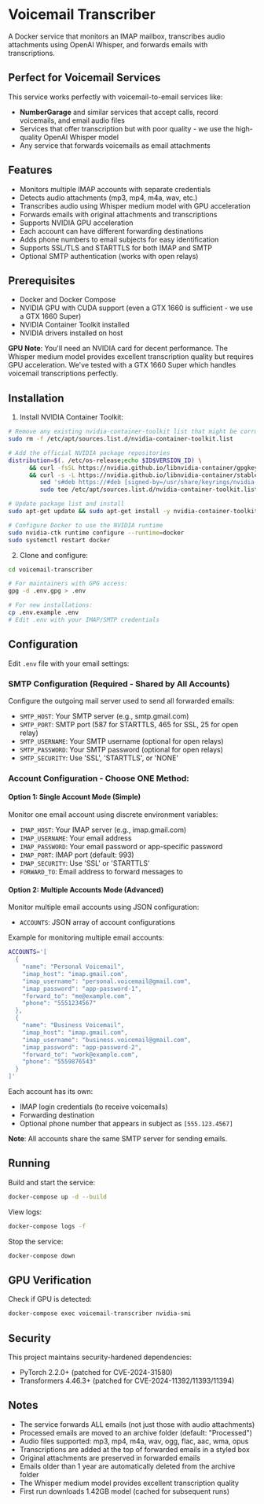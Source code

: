 # Voicemail Transcriber

A Docker service that monitors an IMAP mailbox, transcribes audio attachments using OpenAI Whisper, and forwards emails with transcriptions.

## Perfect for Voicemail Services

This service works perfectly with voicemail-to-email services like:
- **NumberGarage** and similar services that accept calls, record voicemails, and email audio files
- Services that offer transcription but with poor quality - we use the high-quality OpenAI Whisper model
- Any service that forwards voicemails as email attachments

## Features

- Monitors multiple IMAP accounts with separate credentials
- Detects audio attachments (mp3, mp4, m4a, wav, etc.)
- Transcribes audio using Whisper medium model with GPU acceleration
- Forwards emails with original attachments and transcriptions
- Supports NVIDIA GPU acceleration
- Each account can have different forwarding destinations
- Adds phone numbers to email subjects for easy identification
- Supports SSL/TLS and STARTTLS for both IMAP and SMTP
- Optional SMTP authentication (works with open relays)

## Prerequisites

- Docker and Docker Compose
- NVIDIA GPU with CUDA support (even a GTX 1660 is sufficient - we use a GTX 1660 Super)
- NVIDIA Container Toolkit installed
- NVIDIA drivers installed on host

**GPU Note**: You'll need an NVIDIA card for decent performance. The Whisper medium model provides excellent transcription quality but requires GPU acceleration. We've tested with a GTX 1660 Super which handles voicemail transcriptions perfectly.

## Installation

1. Install NVIDIA Container Toolkit:
```bash
# Remove any existing nvidia-container-toolkit list that might be corrupted
sudo rm -f /etc/apt/sources.list.d/nvidia-container-toolkit.list

# Add the official NVIDIA package repositories
distribution=$(. /etc/os-release;echo $ID$VERSION_ID) \
      && curl -fsSL https://nvidia.github.io/libnvidia-container/gpgkey | sudo gpg --dearmor -o /usr/share/keyrings/nvidia-container-toolkit-keyring.gpg \
      && curl -s -L https://nvidia.github.io/libnvidia-container/stable/deb/nvidia-container-toolkit.list | \
         sed 's#deb https://#deb [signed-by=/usr/share/keyrings/nvidia-container-toolkit-keyring.gpg] https://#g' | \
         sudo tee /etc/apt/sources.list.d/nvidia-container-toolkit.list

# Update package list and install
sudo apt-get update && sudo apt-get install -y nvidia-container-toolkit

# Configure Docker to use the NVIDIA runtime
sudo nvidia-ctk runtime configure --runtime=docker
sudo systemctl restart docker
```

2. Clone and configure:
```bash
cd voicemail-transcriber

# For maintainers with GPG access:
gpg -d .env.gpg > .env

# For new installations:
cp .env.example .env
# Edit .env with your IMAP/SMTP credentials
```

## Configuration

Edit `.env` file with your email settings:

### SMTP Configuration (Required - Shared by All Accounts)
Configure the outgoing mail server used to send all forwarded emails:
- `SMTP_HOST`: Your SMTP server (e.g., smtp.gmail.com)
- `SMTP_PORT`: SMTP port (587 for STARTTLS, 465 for SSL, 25 for open relay)
- `SMTP_USERNAME`: Your SMTP username (optional for open relays)
- `SMTP_PASSWORD`: Your SMTP password (optional for open relays)
- `SMTP_SECURITY`: Use 'SSL', 'STARTTLS', or 'NONE'

### Account Configuration - Choose ONE Method:

#### Option 1: Single Account Mode (Simple)
Monitor one email account using discrete environment variables:
- `IMAP_HOST`: Your IMAP server (e.g., imap.gmail.com)
- `IMAP_USERNAME`: Your email address
- `IMAP_PASSWORD`: Your email password or app-specific password
- `IMAP_PORT`: IMAP port (default: 993)
- `IMAP_SECURITY`: Use 'SSL' or 'STARTTLS'
- `FORWARD_TO`: Email address to forward messages to

#### Option 2: Multiple Accounts Mode (Advanced)
Monitor multiple email accounts using JSON configuration:
- `ACCOUNTS`: JSON array of account configurations

Example for monitoring multiple email accounts:
```bash
ACCOUNTS='[
  {
    "name": "Personal Voicemail",
    "imap_host": "imap.gmail.com",
    "imap_username": "personal.voicemail@gmail.com",
    "imap_password": "app-password-1",
    "forward_to": "me@example.com",
    "phone": "5551234567"
  },
  {
    "name": "Business Voicemail",
    "imap_host": "imap.gmail.com", 
    "imap_username": "business.voicemail@gmail.com",
    "imap_password": "app-password-2",
    "forward_to": "work@example.com",
    "phone": "5559876543"
  }
]'
```

Each account has its own:
- IMAP login credentials (to receive voicemails)
- Forwarding destination 
- Optional phone number that appears in subject as `[555.123.4567]`

**Note**: All accounts share the same SMTP server for sending emails.

## Running

Build and start the service:
```bash
docker-compose up -d --build
```

View logs:
```bash
docker-compose logs -f
```

Stop the service:
```bash
docker-compose down
```

## GPU Verification

Check if GPU is detected:
```bash
docker-compose exec voicemail-transcriber nvidia-smi
```

## Security

This project maintains security-hardened dependencies:
- PyTorch 2.2.0+ (patched for CVE-2024-31580)
- Transformers 4.46.3+ (patched for CVE-2024-11392/11393/11394)

## Notes

- The service forwards ALL emails (not just those with audio attachments)
- Processed emails are moved to an archive folder (default: "Processed")
- Audio files supported: mp3, mp4, m4a, wav, ogg, flac, aac, wma, opus
- Transcriptions are added at the top of forwarded emails in a styled box
- Original attachments are preserved in forwarded emails
- Emails older than 1 year are automatically deleted from the archive folder
- The Whisper medium model provides excellent transcription quality
- First run downloads 1.42GB model (cached for subsequent runs)